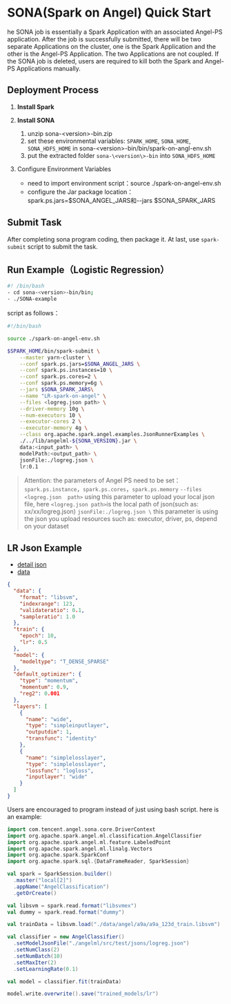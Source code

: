 # SONA(Spark on Angel) Quick Start 

he SONA job is essentially a Spark Application with an associated Angel-PS application. 
After the job is successfully submitted, there will be two separate Applications on the cluster, 
one is the Spark Application and the other is the Angel-PS Application. The two Applications are not coupled. 
If the SONA job is deleted, users are required to kill both the Spark and Angel-PS Applications manually.

## Deployment Process

1. **Install Spark**
2. **Install SONA**
	1. unzip sona-\<version\>-bin.zip
	2. set these environmental variables: `SPARK_HOME`, `SONA_HOME`, `SONA_HDFS_HOME` in sona-\<version\>-bin/bin/spark-on-angl-env.sh
	3. put the extracted folder `sona-\<version\>-bin` into `SONA_HDFS_HOME`

3. Configure Environment Variables

	- need to import environment script：source ./spark-on-angel-env.sh
	- configure the Jar package location：spark.ps.jars=\$SONA_ANGEL_JARS和--jars \$SONA_SPARK_JARS

## Submit Task

After completing sona program coding, then package it. At last, use `spark-submit` script to submit the task.


## Run Example（Logistic Regression）

```bash
#! /bin/bash
- cd sona-<version>-bin/bin; 
- ./SONA-example
```

script as follows：

```bash
#!/bin/bash

source ./spark-on-angel-env.sh

$SPARK_HOME/bin/spark-submit \
    --master yarn-cluster \
    --conf spark.ps.jars=$SONA_ANGEL_JARS \
    --conf spark.ps.instances=10 \
    --conf spark.ps.cores=2 \
    --conf spark.ps.memory=6g \
    --jars $SONA_SPARK_JARS\
    --name "LR-spark-on-angel" \
    --files <logreg.json path> \
    --driver-memory 10g \
    --num-executors 10 \
    --executor-cores 2 \
    --executor-memory 4g \
    --class org.apache.spark.angel.examples.JsonRunnerExamples \
    ./../lib/angelml-${SONA_VERSION}.jar \
    data:<input_path> \
    modelPath:<output_path> \
    jsonFile:./logreg.json \
    lr:0.1
```

> Attention: the parameters of Angel PS need to be set：`spark.ps.instance`，`spark.ps.cores`，`spark.ps.memory`
> ```--files <logreg.json  path>``` using this parameter to upload your local json file, here ```<logreg.json path>```is the local path of json(such as: xx/xx/logreg.json)
> ```jsonFile:./logreg.json \``` this parameter is using the json you upload
> resources such as: executor, driver, ps, depend on your dataset


## LR Json Example 

- [detail json](https://github.com/Angel-ML/angel/blob/master/docs/basic/json_conf_en.md)
- [data](https://github.com/Angel-ML/angel/tree/master/data/a9a/a9a_123d_train.libsvm)

```json
{
  "data": {
    "format": "libsvm",
    "indexrange": 123,
    "validateratio": 0.1,
    "sampleratio": 1.0
  },
  "train": {
    "epoch": 10,
    "lr": 0.5
  },
  "model": {
    "modeltype": "T_DENSE_SPARSE"
  },
  "default_optimizer": {
    "type": "momentum",
    "momentum": 0.9,
    "reg2": 0.001
  },
  "layers": [
    {
      "name": "wide",
      "type": "simpleinputlayer",
      "outputdim": 1,
      "transfunc": "identity"
    },
    {
      "name": "simplelosslayer",
      "type": "simplelosslayer",
      "lossfunc": "logloss",
      "inputlayer": "wide"
    }
  ]
}

```

Users are encouraged to program instead of just using bash script. here is an example: 

```scala
import com.tencent.angel.sona.core.DriverContext
import org.apache.spark.angel.ml.classification.AngelClassifier
import org.apache.spark.angel.ml.feature.LabeledPoint
import org.apache.spark.angel.ml.linalg.Vectors
import org.apache.spark.SparkConf
import org.apache.spark.sql.{DataFrameReader, SparkSession}

val spark = SparkSession.builder()
  .master("local[2]")
  .appName("AngelClassification")
  .getOrCreate()

val libsvm = spark.read.format("libsvmex")
val dummy = spark.read.format("dummy")

val trainData = libsvm.load("./data/angel/a9a/a9a_123d_train.libsvm")

val classifier = new AngelClassifier()
  .setModelJsonFile("./angelml/src/test/jsons/logreg.json")
  .setNumClass(2)
  .setNumBatch(10)
  .setMaxIter(2)
  .setLearningRate(0.1)

val model = classifier.fit(trainData)

model.write.overwrite().save("trained_models/lr")
```